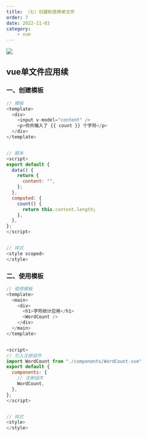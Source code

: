 ```yaml
---
title: （七）创建和使用单文件
order: 7
date: 2022-11-03
category:
    - vue
---
```


![](https://image.zswei.xyz/img/202211121813358.webp)

## vue单文件应用续
### 一、创建模板
```js
// 模板
<template>
  <div>
    <input v-model="content" />
    <p>你共输入了 {{ count }} 个字符</p>
  </div>
</template>


// 脚本
<script>
export default {
  data() {
    return {
      content: "",
    };
  },
  computed: {
    count() {
      return this.content.length;
    },
  },
};
</script>


// 样式
<style scoped>
</style>
```

### 二、使用模板
```js
// 使用模板
<template>
  <main>
    <div>
      <h1>字符统计应用</h1>
      <WordCount />
    </div>
  </main>
</template>


<script>
// 引入注册组件
import WordCount from "./components/WordCount.vue"
export default {
  components: {
    // 注册组件
    WordCount,
  },
};
</script>


// 样式
<style>
</style>
```
